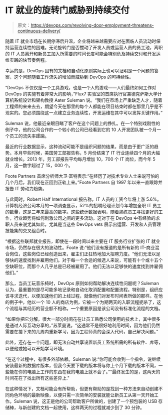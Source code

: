# IT 就业的旋转门威胁到持续交付

> 原文：<https://devops.com/revolving-door-employment-threatens-continuous-delivery/>

随着 IT 就业市场在长期停滞后升温，企业将越来越需要应对在面临人员流动时保持运营连续性的困难。无论旋转门是否搅动了开发人员或运营人员的员工池，离职的 IT 人员离开和新员工加入所需要的时间长度可能会特别危及持续交付和开发运维实践的快节奏例程。

幸运的是，DevOps 固有的文档和自动化原则实际上也可以证明是一个问题的答案，这个问题随着工作流失的增加而威胁到 DevOps 的可持续性。

“DevOps 不仅仅是一个工具游戏，也是一个人的游戏——人们最终如何工作对 DevOps 的实施有着非常大的影响，”Flux7 实验室的首席执行官兼德克萨斯大学计算机系统设计和架构教授 Aater Suleman 说。“我们在市场上严重缺乏人才，随着工程师的来来去去，期望今天在那里的每个人都能在项目结束时都在那里几乎是不现实的。您必须围绕这一点建立业务连续性，开发运维在其中可以发挥关键作用。”

Suleman 说，他最近亲眼目睹了客户在这个问题上的挣扎。在一个特别戏剧性的例子中，他的公司合作的一个较小的公司已经看到它的 10 人开发团队被一个月一个员工的流失率蹂躏。

最近的行业数据显示，这种流动可能不是组织问题的结果，而是由于更广泛的趋势。本月早些时候，美国劳工部报告称，5 月份结束了 IT 行业连续四个月的大幅就业增长。2013 年，劳工部报告平均每月增加 10，700 个 IT 岗位，而今年 5 月，这一数字超过了 15，000 个。

Foote Partners 首席分析师大卫·富特表示:“在经历了对技术专业人士来说可怕的几个月后，我们现在正回到正轨上来。”Foote Partners 自 1997 年以来一直跟踪并报告 IT 劳动力趋势。

与此同时，Robert Half International 报告称，IT 人员的工资今年将上涨 5.6%。计算机经济公司本月的一项调查显示，52%的招聘经理计划今年增加全职 IT 员工的数量，这是三年来最高的数字。这些统计数据表明，随着熟练员工寻找更好的工作，行业趋势将如何刺激公司之间的更多流动。这对于在 DevOps 中有经验的求职人员来说尤其如此，尤其是当这些 DevOps vets 展示出运营、开发和人员管理技能集的交叉组合时。

“根据这些联邦就业报告，即使在一段时间以来主要在 IT 服务行业扩张的 IT 就业市场，仍然存在很大的波动性。Foote 说:“他们没有报道的是所有新的 IT-商业混合岗位，这些岗位已经创造出来，雇主们正狂热地加大招聘力度。“他们无法以足够快的速度找到并雇用他们。对于每一个合适的候选人来说，可能有十个或十五个空缺职位，而那个人几乎总是已经被雇用了。他们无法以足够快的速度找到并雇佣他们。”

那么，当员工玩音乐椅时，DevOps 原则如何帮助解决连续性问题呢？Suleman 认为，最重要的是尽可能多地记录和自动化取消配置和配置流程。特别是，组织应该寻求迭代，以便加速他们的上线过程，就像他们对发布时间表所做的那样。在他的例子中，他以一个 10 人的商店为例，它被一个为期两天的入职流程扼杀了，这个流程与其经历的营业额不相称。一个重要原因是该公司没有标准化流程的文档。

“如果你把它分解，很大一部分时间花在让员工熟悉公司使用的技术上，其中很多是通过人际互动分享的，”苏莱曼说。“这通常不是很好地利用时间，因为他们仍然需要在接下来的几周内重新学习，因为工程师真的会深入代码，自己解决问题。”

此外，还存在一个问题，即无法自动共享设置新员工系统所需的所有软件、库等，以便他或她可以开始学习环境。

“在这个过程中，有很多外部依赖。Suleman 说:“你可能会收到一个指令，说继续安装最新的数据库版本，但我今天要下载的版本将与你上个月下载的版本不同，一些能在你的电脑上工作的东西在我的电脑上就不会了。”"最终发生的是，这两天的时间花在了找出所有这些差异上."

在这种情况下，文档可能会有所帮助，但更有帮助的是找到一种方法来自动创建不同角色环境的最新映像，以便只需一次简单的安装就能让新员工从第一天开始工作。Suleman 说，这正是他的公司帮助客户所做的，创建了一个预包装的 USB 存储棒，与新创建的文档一起使用，这样两天的过程就减少到了 30 分钟。